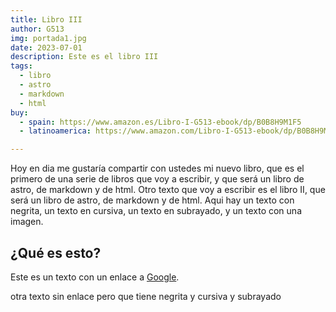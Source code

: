 ```yaml
---
title: Libro III
author: G513
img: portada1.jpg
date: 2023-07-01
description: Este es el libro III
tags:
  - libro
  - astro
  - markdown
  - html
buy:
  - spain: https://www.amazon.es/Libro-I-G513-ebook/dp/B0B8H9M1F5
  - latinoamerica: https://www.amazon.com/Libro-I-G513-ebook/dp/B0B8H9M1F5

---
```


Hoy en dia me gustaría compartir con ustedes mi nuevo libro, que es el primero de una serie de libros que voy a escribir, y que será un libro de astro, de markdown y de html.
Otro texto que voy a escribir es el libro II, que será un libro de astro, de markdown y de html.
Aqui hay un texto con negrita, un texto en cursiva, un texto en subrayado, y un texto con una imagen.


## ¿Qué es esto?

Este es un texto con un enlace a [Google](https://www.google.com).

otra texto sin enlace pero que tiene negrita y cursiva y subrayado